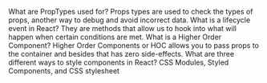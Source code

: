 What are PropTypes used for?
Props types are used to check the types of props, another way to debug and avoid incorrect data.
What is a lifecycle event in React?
They are methods that allow us to hook into what will happen when certain conditions are met.
What is a Higher Order Component?
Higher Order Components or HOC allows you to pass props to the container and besides that has zero side-effects.
What are three different ways to style components in React?
CSS Modules, Styled Components, and CSS stylesheet